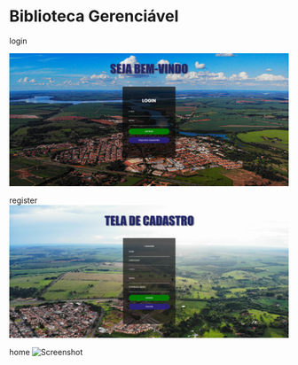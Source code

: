 # Biblioteca Gerenciável 

login

![Screenshot](./assets/img/login.png)

register 
![Screenshot](./assets/img/cadastro.png)

home
![Screenshot](./assets/img/home.png)

